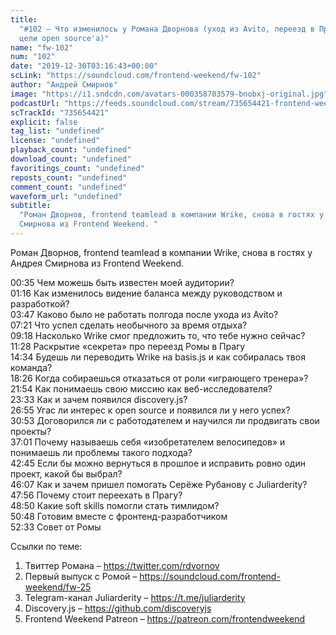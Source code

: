 ```yaml
---
title:
  "#102 – Что изменилось у Романа Дворнова (уход из Avito, переезд в Прагу и
  цели open source'а)"
name: "fw-102"
num: "102"
date: "2019-12-30T03:16:43+00:00"
scLink: "https://soundcloud.com/frontend-weekend/fw-102"
author: "Андрей Смирнов"
image: "https://i1.sndcdn.com/avatars-000358703579-bnobxj-original.jpg"
podcastUrl: "https://feeds.soundcloud.com/stream/735654421-frontend-weekend-fw-102.m4a"
scTrackId: "735654421"
explicit: false
tag_list: "undefined"
license: "undefined"
playback_count: "undefined"
download_count: "undefined"
favoritings_count: "undefined"
reposts_count: "undefined"
comment_count: "undefined"
waveform_url: "undefined"
subtitle:
  "Роман Дворнов, frontend teamlead в компании Wrike, снова в гостях у Андрея
  Смирнова из Frontend Weekend. "
---
```


Роман Дворнов, frontend teamlead в компании Wrike, снова в гостях у Андрея
Смирнова из Frontend Weekend.

<timecode sec="35">00:35</timecode> Чем можешь быть известен моей аудитории?
<br><timecode sec="76">01:16</timecode> Как изменилось видение баланса между
руководством и разработкой? <br><timecode sec="227">03:47</timecode> Каково было
не работать полгода после ухода из Avito?
<br><timecode sec="441">07:21</timecode> Что успел сделать необычного за время
отдыха? <br><timecode sec="558">09:18</timecode> Насколько Wrike смог предложить
то, что тебе нужно сейчас? <br><timecode sec="688">11:28</timecode> Раскрытие
«секрета» про переезд Ромы в Прагу <br><timecode sec="874">14:34</timecode>
Будешь ли переводить Wrike на basis.js и как собиралась твоя команда?
<br><timecode sec="1106">18:26</timecode> Когда собираешься отказаться от роли
«играющего тренера»? <br><timecode sec="1314">21:54</timecode> Как понимаешь
свою миссию как веб-исследователя? <br><timecode sec="1413">23:33</timecode> Как
и зачем появился discovery.js? <br><timecode sec="1615">26:55</timecode> Угас ли
интерес к open source и появился ли у него успех?
<br><timecode sec="1853">30:53</timecode> Договорился ли с работодателем и
научился ли продвигать свои проекты? <br><timecode sec="2221">37:01</timecode>
Почему называешь себя «изобретателем велосипедов» и понимаешь ли проблемы такого
подхода? <br><timecode sec="2565">42:45</timecode> Если бы можно вернуться в
прошлое и исправить ровно один проект, какой бы выбрал?
<br><timecode sec="2767">46:07</timecode> Как и зачем пришел помогать Серёже
Рубанову с Juliarderity? <br><timecode sec="2876">47:56</timecode> Почему стоит
переехать в Прагу? <br><timecode sec="2930">48:50</timecode> Какие soft skills
помогли стать тимлидом? <br><timecode sec="3048">50:48</timecode> Готовим вместе
с фронтенд-разработчиком <br><timecode sec="3153">52:33</timecode> Совет от Ромы

Ссылки по теме:

1. Твиттер Романа – <https://twitter.com/rdvornov>
2. Первый выпуск с Ромой – <https://soundcloud.com/frontend-weekend/fw-25>
3. Telegram-канал Juliarderity – <https://t.me/juliarderity>
4. Discovery.js – <https://github.com/discoveryjs>
5. Frontend Weekend Patreon – <https://patreon.com/frontendweekend>
